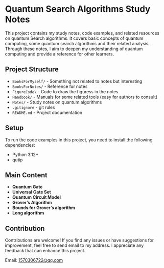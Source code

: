 # Quantum Search Algorithms Study Notes

This project contains my study notes, code examples, and related resources on quantum Search algorithms. It covers basic concepts of quantum computing, some quantum search algorithms and their related analysis. Through these notes, I aim to deepen my understanding of quantum computing and provide a reference for other learners.

## Project Structure

- `BooksForMyself/` - Something not related to notes but interesting
- `BooksForNotes/` - Reference for notes
- `FigureCode\` - Code to draw the figuress in the notes
- `Handbook/` - Manuals for some related tools (easy for authors to consult)
- `Notes/` - Study notes on quantum algorithms
- `.gitignore` - git rules
- `README.md` - Project documentation
  
## Setup

To run the code examples in this project, you need to install the following dependencies:

- Python 3.12+
- qutip

## Main Content

- **Quantum Gate**
- **Universal Gate Set**
- **Quantum Circuit Model**
- **Grover’s Algorithm**
- **Bounds for Grover’s algorithm**
- **Long algorithm**

## Contribution

Contributions are welcome! If you find any issues or have suggestions for improvement, feel free to send email to my address. I appreciate any feedback that can enhance this project.

Email: [1570306722@qq.com](mailto:your.email@example.com)
